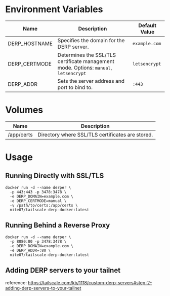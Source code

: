 # Environment Variables

| Name          | Description                                                                          | Default Value |
| ------------- | ------------------------------------------------------------------------------------ | ------------- |
| DERP_HOSTNAME | Specifies the domain for the DERP server.                                            | `example.com` |
| DERP_CERTMODE | Determines the SSL/TLS certificate management mode. Options: `manual`, `letsencrypt` | `letsencrypt` |
| DERP_ADDR     | Sets the server address and port to bind to.                                         | `:443`        |

# Volumes

| Name       | Description                                      |
| ---------- | ------------------------------------------------ |
| /app/certs | Directory where SSL/TLS certificates are stored. |

# Usage

## Running Directly with SSL/TLS

```shell
docker run -d --name derper \
  -p 443:443 -p 3478:3478 \
  -e DERP_DOMAIN=example.com \
  -e DERP_CERTMODE=manual \
  -v /path/to/certs:/app/certs \
  nite07/tailscale-derp-docker:latest
```

## Running Behind a Reverse Proxy

```shell
docker run -d --name derper \
  -p 8080:80 -p 3478:3478 \
  -e DERP_DOMAIN=example.com \
  -e DERP_ADDR=:80 \
  nite07/tailscale-derp-docker:latest
```

## Adding DERP servers to your tailnet

reference: https://tailscale.com/kb/1118/custom-derp-servers#step-2-adding-derp-servers-to-your-tailnet
